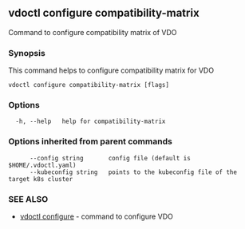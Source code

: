 ## vdoctl configure compatibility-matrix

Command to configure compatibility matrix of VDO

### Synopsis

This command helps to configure compatibility matrix for VDO

```
vdoctl configure compatibility-matrix [flags]
```

### Options

```
  -h, --help   help for compatibility-matrix
```

### Options inherited from parent commands

```
      --config string       config file (default is $HOME/.vdoctl.yaml)
      --kubeconfig string   points to the kubeconfig file of the target k8s cluster
```

### SEE ALSO

* [vdoctl configure](vdoctl_configure.md)	 - command to configure VDO

